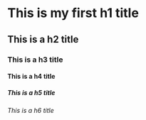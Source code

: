 # This is my first h1 title
## This is a h2 title
### This is a h3 title
#### This is a h4 title
##### This is a h5 title
###### This is a h6 title
